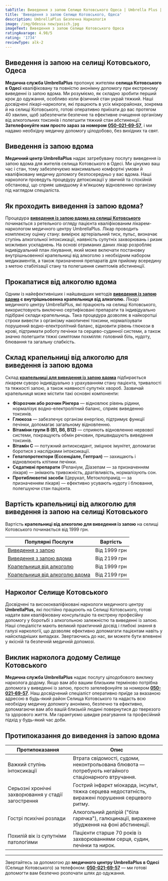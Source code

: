 ```yaml
---
tabTitle: Виведення з запою Селище Котовського Одеса | Umbrella Plus | Від 1999 грн
title: 'Виведення з запою Селище Котовського, Одеса'
description: UmbrellaPlus Безпечна Наркологія
image: /img/Odessa new/pasich.jpg
imageText: Виведення з запою Селище Котовського Одеса
ratingAvarage: 4.98/5
rating: '1734'
reviewType: alk-2
---
```


## Виведення із запою на селищі Котовського, Одеса

**Медична служба UmbrellaPlus** пропонує жителям **селища Котовського в Одесі** кваліфіковану та повністю анонімну допомогу при екстреному виведенні із запою вдома. Ми розуміємо, як складно зробити перший крок до одужання, особливо коли фізичний стан украй тяжкий. Наші досвідчені лікарі-наркологи, які працюють в усіх мікрорайонах, зокрема й на селищі Котовського, готові оперативно приїхати до вас протягом 40 хвилин, щоб забезпечити безпечне та ефективне очищення організму від алкогольних токсинів і полегшити тяжкий стан абстиненції. **Зателефонуйте нам просто зараз за номером** **[050-021-69-57](tel:0500216957)**, і ми надамо необхідну медичну допомогу цілодобово, без вихідних та свят.

## Виведення із запою вдома

**Медичний центр UmbrellaPlus** надає затребувану послугу виведення із запою вдома для жителів селища Котовського в Одесі. Ми цінуємо ваш час і стан, тому забезпечуємо максимально комфортні умови й кваліфіковану медичну допомогу безпосередньо у вас вдома. Наші наркологи проведуть процедуру детоксикації у звичній та спокійній обстановці, що сприяє швидшому й м’якшому відновленню організму під наглядом спеціаліста.

## Як проходить виведення із запою вдома?

Процедура **[виведення із запою вдома на селищі Котовського](https://umbrella-plus.com.ua/uk/vivod-iz-zapoia-na-domy-od-ua/)** починається з ретельного огляду пацієнта кваліфікованим лікарем-наркологом медичного центру UmbrellaPlus. Лікар проводить комплексну оцінку стану: вимірює артеріальний тиск, пульс, визначає ступінь алкогольної інтоксикації, наявність супутніх захворювань і ризик можливих ускладнень. На основі отриманих даних лікар розробляє індивідуальний план лікування, який може включати постановку внутрішньовенної крапельниці від алкоголю з необхідним набором медикаментів, а також призначення препаратів для прийому всередину з метою стабілізації стану та полегшення симптомів абстиненції.

## Прокапатися від алкоголю вдома

Одним із найефективніших і найшвидших методів **[виведення із запою вдома](https://umbrella-plus.com.ua/uk/vivod-iz-zapoia-na-domy-od-ua/) є внутрішньовенна крапельниця від алкоголю.** Лікарі медичного центру UmbrellaPlus, які працюють на селищі Котовського, використовують виключно сертифіковані препарати та індивідуально підібрані склади крапельниць. Така процедура дозволяє в найкоротші строки вивести з організму накопичені токсини, нормалізувати порушений водно-електролітний баланс, відновити рівень глюкози в крові, підтримати роботу печінки та серцево-судинної системи, а також значно полегшити тяжкі симптоми похмілля: головний біль, нудоту, блювання та загальну слабкість.

## Склад крапельниці від алкоголю для виведення із запою вдома

Склад **[крапельниці для виведення із запою вдома](https://umbrella-plus.com.ua/uk/kapelnica-ot-alkogolia-na-domu-od-ua/)** підбирається лікарем суворо індивідуально з урахуванням стану пацієнта, тривалості та тяжкості запою, а також наявності супутніх хвороб. Зазвичай крапельниця може містити такі основні компоненти:

* **Фізрозчин або розчин Рінгера** — відновлює рівень рідини, нормалізує водно-електролітний баланс, сприяє виведенню токсинів.
* **Глюкоза** — забезпечує організм енергією, підтримує функції печінки, допомагає загальному відновленню.
* **Вітаміни групи B (B1, B6, B12)** — сприяють відновленню нервової системи, покращують обмін речовин, пришвидшують виведення токсинів.
* **Вітамін C** — потужний антиоксидант, зміцнює імунітет, допомагає боротися з наслідками інтоксикації.
* **Гепатопротектори (Ессенціале, Гептрал)** — захищають і відновлюють клітини печінки.
* **Седативні препарати** (Реланіум, Діазепам — за призначенням лікаря) — знімають тривожність, дратівливість, нормалізують сон.
* **Протиблювотні засоби** (Церукал, Метоклопрамід — за призначенням лікаря) — ефективно усувають нудоту і блювання, полегшуючи стан пацієнта.

## Вартість крапельниці від алкоголю для виведення із запою на селищі Котовського

Вартість **крапельниці від алкоголю для виведення із запою** на селищі Котовського починається від 1999 грн.

| Популярні Послуги                                                                                       | Вартість     |
| ------------------------------------------------------------------------------------------------------- | ------------ |
| [Виведення з запою](https://umbrella-plus.com.ua/uk/vivod-iz-zapoia-od-ua/)                             | Від 1999 грн |
| [Виведення з запою вдома](https://umbrella-plus.com.ua/uk/vivod-iz-zapoia-na-domy-od-ua/)               | Від 2199 грн |
| [Крапельниця від алкоголю](https://umbrella-plus.com.ua/uk/kapelnica-ot-alkogolia-od-ua/)               | Від 1999 грн |
| [Крапельниця від алкоголю вдома](https://umbrella-plus.com.ua/uk/kapelnica-ot-alkogolia-na-domu-od-ua/) | Від 2199 грн |

## Нарколог Селище Котовського

Досвідчені та висококваліфіковані наркологи медичного центру **UmbrellaPlus,** які постійно працюють на Селищі Котовського, готові надати вам кваліфіковану консультацію та екстрену професійну допомогу у боротьбі з алкогольною залежністю та виведенні із запою. Наші спеціалісти мають великий практичний досвід і глибокі знання в галузі наркології, що дозволяє ефективно допомагати пацієнтам навіть у найскладніших випадках. Звертаючись до нас, ви можете бути впевнені у якісній та безпечній медичній допомозі.

## Виклик нарколога додому Селище Котовського

**Медична служба UmbrellaPlus** надає послугу цілодобового виклику нарколога додому. Якщо вам або вашим близьким терміново потрібна допомога у виведенні із запою, просто зателефонуйте за номером **[050-021-69-57](tel:0500216957)**. Наш досвідчений спеціаліст оперативно приїде за вказаною адресою в будь-який район Селища Котовського та надасть всю необхідну медичну допомогу анонімно, безпечно та ефективно, допомагаючи вам або вашій близькій людині повернутися до тверезого та здорового життя. Ми гарантуємо швидке реагування та професійний підхід у будь-який час доби.

## Протипоказання до виведення із запою вдома

| Протипоказання                                      | Опис                                                                                                |
| --------------------------------------------------- | --------------------------------------------------------------------------------------------------- |
| Важкий ступінь інтоксикації                         | Втрата свідомості, судоми, неконтрольована блювота — потребують негайного стаціонарного втручання.  |
| Серьозні хронічні захворювання у стадії загострення | Гострий інфаркт міокарда, інсульт, тяжка серцева недостатність, виражені порушення серцевого ритму. |
| Гострі психічні розлади                             | Алкогольний делірій ("біла гарячка"), галюцинації, виражене збудження на фоні абстиненції.          |
| Похилій вік із супутніми патологіями                | Пацієнти старше 70 років із захворюваннями серця, судин, печінки та нирок.                          |

***

Звертайтесь за допомогою до **медичного центру UmbrellaPlus в Одесі** (Селище Котовського) за телефоном: **[050-021-69-57](tel:0500216957)** — ми готові допомогти вам безпечно розпочати шлях до одужання.
